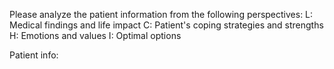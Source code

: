 Please analyze the patient information from the following perspectives:
L: Medical findings and life impact
C: Patient's coping strategies and strengths
H: Emotions and values
I: Optimal options

Patient info:
